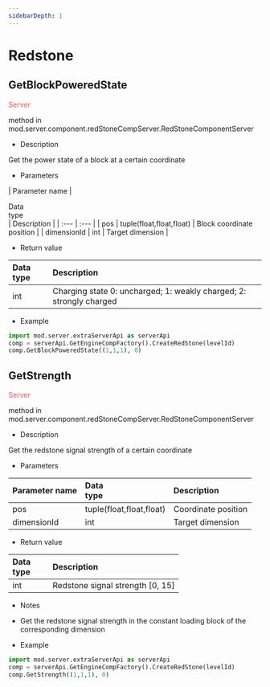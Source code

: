 ```yaml
--- 
sidebarDepth: 1 
--- 
```

# Redstone 

## GetBlockPoweredState 

<span style="display:inline;color:#ff5555">Server</span> 

method in mod.server.component.redStoneCompServer.RedStoneComponentServer 

- Description 

Get the power state of a block at a certain coordinate 

- Parameters 

| Parameter name | <div style="width: 4em">Data type</div> | Description | 
| :--- | :--- | 
| pos | tuple(float,float,float) | Block coordinate position | 
| dimensionId | int | Target dimension | 

- Return value 

| <div style="width: 4em">Data type</div> | Description | 
| :--- | :--- | 
| int | Charging state 0: uncharged; 1: weakly charged; 2: strongly charged | 

- Example 

```python 
import mod.server.extraServerApi as serverApi 
comp = serverApi.GetEngineCompFactory().CreateRedStone(levelId) 
comp.GetBlockPoweredState((1,1,1), 0) 
``` 

## GetStrength 

<span style="display:inline;color:#ff5555">Server</span> 

method in mod.server.component.redStoneCompServer.RedStoneComponentServer 

- Description 

Get the redstone signal strength of a certain coordinate 

- Parameters 


| Parameter name | <div style="width: 4em">Data type</div> | Description | 
| :--- | :--- | :--- | 
| pos | tuple(float,float,float) | Coordinate position | 
| dimensionId | int | Target dimension | 

- Return value 

| <div style="width: 4em">Data type</div> | Description | 
| :--- | :--- | 
| int | Redstone signal strength [0, 15] | 

- Notes 
- Get the redstone signal strength in the constant loading block of the corresponding dimension 

- Example 

```python 
import mod.server.extraServerApi as serverApi 
comp = serverApi.GetEngineCompFactory().CreateRedStone(levelId) 
comp.GetStrength((1,1,1), 0) 
``` 

